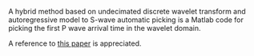 A hybrid method based on undecimated discrete wavelet transform and autoregressive model to S-wave automatic picking is a Matlab code for picking the first P wave arrival time in the wavelet domain.

A reference to [this paper](https://academic.oup.com/gji/article-abstract/232/2/1393/6759431?redirectedFrom=fulltext) is appreciated.
